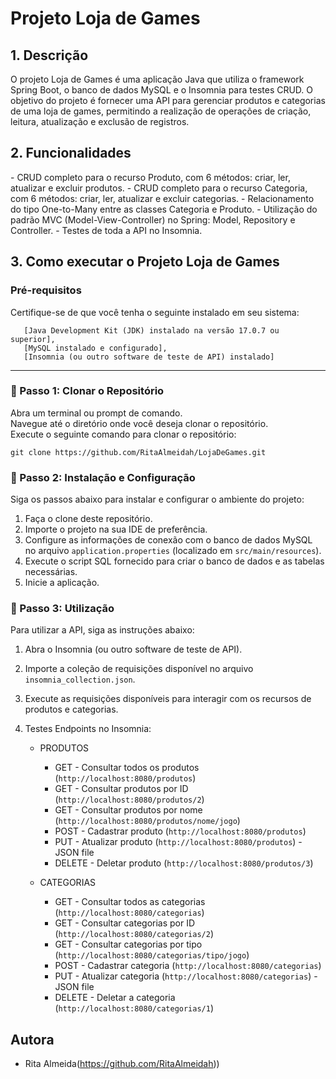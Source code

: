 # Projeto Loja de Games

<h2>1. Descrição</h2> 
O projeto Loja de Games é uma aplicação Java que utiliza o framework Spring Boot, o banco de dados MySQL e o Insomnia para testes CRUD. 
O objetivo do projeto é fornecer uma API para gerenciar produtos e categorias de uma loja de games, permitindo a realização de operações de criação, 
leitura, atualização e exclusão de registros.

<h2>2. Funcionalidades</h2>
- CRUD completo para o recurso Produto, com 6 métodos: criar, ler, atualizar e excluir produtos.
- CRUD completo para o recurso Categoria, com 6 métodos: criar, ler, atualizar e excluir categorias.
- Relacionamento do tipo One-to-Many entre as classes Categoria e Produto.
- Utilização do padrão MVC (Model-View-Controller) no Spring: Model, Repository e Controller.
- Testes de toda a API no Insomnia.

<h2>3. Como executar o Projeto Loja de Games</h2>

### Pré-requisitos

Certifique-se de que você tenha o seguinte instalado em seu sistema:

       [Java Development Kit (JDK) instalado na versão 17.0.7 ou superior], 
       [MySQL instalado e configurado], 
       [Insomnia (ou outro software de teste de API) instalado]
***
<h3>👣 Passo 1: Clonar o Repositório</h3>

Abra um terminal ou prompt de comando. <br/>
Navegue até o diretório onde você deseja clonar o repositório. <br/>
Execute o seguinte comando para clonar o repositório:

```
git clone https://github.com/RitaAlmeidah/LojaDeGames.git
```

<h3>👣  Passo 2: Instalação e Configuração</h3>

Siga os passos abaixo para instalar e configurar o ambiente do projeto:

1. Faça o clone deste repositório.
2. Importe o projeto na sua IDE de preferência.
3. Configure as informações de conexão com o banco de dados MySQL no arquivo `application.properties` (localizado em `src/main/resources`).
4. Execute o script SQL fornecido para criar o banco de dados e as tabelas necessárias.
5. Inicie a aplicação.

<h3>👣  Passo 3: Utilização</h3>
Para utilizar a API, siga as instruções abaixo:

1. Abra o Insomnia (ou outro software de teste de API).
2. Importe a coleção de requisições disponível no arquivo `insomnia_collection.json`.
3. Execute as requisições disponíveis para interagir com os recursos de produtos e categorias.
4. Testes Endpoints no Insomnia:

   - PRODUTOS
     - GET - Consultar todos os produtos (`http://localhost:8080/produtos`)
     - GET - Consultar produtos por ID (`http://localhost:8080/produtos/2`)
     - GET - Consultar produtos por nome (`http://localhost:8080/produtos/nome/jogo`)
     - POST - Cadastrar produto (`http://localhost:8080/produtos`)
     - PUT - Atualizar produto (`http://localhost:8080/produtos`) - JSON file
     - DELETE - Deletar produto (`http://localhost:8080/produtos/3`)

   - CATEGORIAS
     - GET - Consultar todos as categorias (`http://localhost:8080/categorias`)
     - GET - Consultar categorias por ID (`http://localhost:8080/categorias/2`)
     - GET - Consultar categorias por tipo (`http://localhost:8080/categorias/tipo/jogo`)
     - POST - Cadastrar categoria (`http://localhost:8080/categorias`)
     - PUT - Atualizar categoria (`http://localhost:8080/categorias`) - JSON file
     - DELETE - Deletar a categoria (`http://localhost:8080/categorias/1`)

## Autora

- Rita Almeida(https://github.com/RitaAlmeidah))
